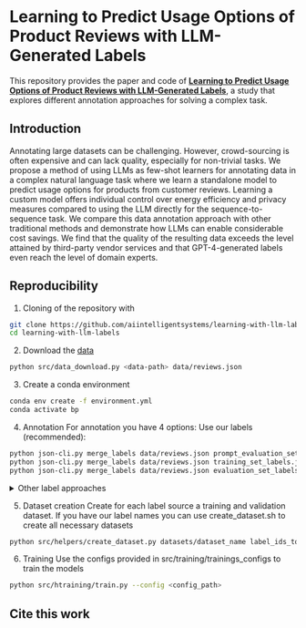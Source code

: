 # Learning to Predict Usage Options of Product Reviews with LLM-Generated Labels

This repository provides the paper and code of **[Learning to Predict Usage Options of Product Reviews with LLM-Generated Labels](paper.pdf)**, a study that explores different annotation approaches for solving a complex task.

## Introduction

Annotating large datasets can be challenging. However, crowd-sourcing is often expensive and can lack quality, especially for non-trivial tasks. We propose a method of using LLMs as few-shot learners for annotating data in a complex natural language task where we learn a standalone model to predict usage options for products from customer reviews. Learning a custom model offers individual control over energy efficiency and privacy measures compared to using the LLM directly for the sequence-to-sequence task. We compare this data annotation approach with other traditional methods and demonstrate how LLMs can enable considerable cost savings. We find that the quality of the resulting data exceeds the
level attained by third-party vendor services and that GPT-4-generated labels even reach the level of domain experts.

## Reproducibility

1. Cloning of the repository with

```bash
git clone https://github.com/aiintelligentsystems/learning-with-llm-labels
cd learning-with-llm-labels
```

2. Download the [data](https://s3.amazonaws.com/amazon-reviews-pds/readme.html)
```bash
python src/data_download.py <data-path> data/reviews.json
```

3. Create a conda environment

```bash
conda env create -f environment.yml
conda activate bp
```

4. Annotation
For annotation you have 4 options:
Use our labels (recommended): 

```bash
python json-cli.py merge_labels data/reviews.json prompt_evaluation_set_labels.json data/prompt_evaluation_reviews.json
python json-cli.py merge_labels data/reviews.json training_set_labels.json data/training_reviews.json
python json-cli.py merge_labels data/reviews.json evaluation_set_labels.json data/evaluation_reviews.json
```
<details> <summary>Other label approaches</summary>
Label by hand

Label using the aws vendors:
```bash
python src/sagemaker/create_manifest.py data/reviews.json data/reviews.manifest
```
Label this file using the vendors
```bash
python src/sagemaker/sagemaker_manifest_to_json.py data/reviews.manifest
```

Label using the OpenAI API:
```bash
python src/openai_api/openai_labelling.py data/reviews.json
python src/openai_api/openai_labelling.py data/reviews.json -p 6_shot
python src/openai_api/openai_labelling.py data/reviews.json -p COT_2_shot
python src/openai_api/openai_labelling.py data/reviews.json -p COT_6_shot
```
</details>

5. Dataset creation
Create for each label source a training and validation dataset. If you have our label names you can use create_dataset.sh to create all necessary datasets 
```bash
python src/helpers/create_dataset.py datasets/dataset_name label_ids_to_use data/reviews.json
```

6. Training
Use the configs provided in src/training/trainings_configs to train the models
```bash
python src/htraining/train.py --config <config_path>
```

## Cite this work
